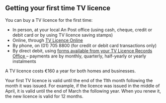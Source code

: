##  Getting your first time TV licence

You can buy a TV licence for the first time:

  * In person, at your local An Post office (using cash, cheque, credit or debit card or by using TV licence saving stamps) 
  * Online, through [ TV Licence Online ](https://www.tvlicence.ie/Homepage.aspx)
  * By phone, on (01) 705 8800 (for credit or debit card transactions only) 
  * By direct debit, using [ forms available from your TV Licence Records Office ](https://www.tvlicence.ie/home/records-office.html) – payments are by monthly, quarterly, half-yearly or yearly instalments 

A TV licence costs €160 a year for both homes and businesses.

Your first TV licence is valid until the end of the 11th month following the
month it was issued. For example, if the licence was issued in the middle of
April, it is valid until the end of March the following year. When you renew
it, the new licence is valid for 12 months.
